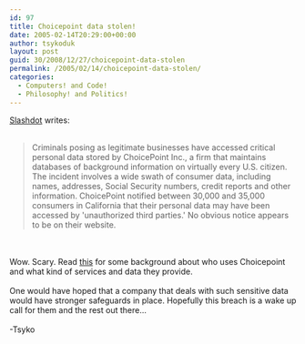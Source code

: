 ```yaml
---
id: 97
title: Choicepoint data stolen!
date: 2005-02-14T20:29:00+00:00
author: tsykoduk
layout: post
guid: 30/2008/12/27/choicepoint-data-stolen
permalink: /2005/02/14/choicepoint-data-stolen/
categories:
  - Computers! and Code!
  - Philosophy! and Politics!
---
```

<a href="http://slashdot.org/">Slashdot</a> writes:<br /><br /><blockquote>Criminals posing as legitimate businesses have accessed critical personal data stored by ChoicePoint Inc., a firm that maintains databases of background information on virtually every U.S. citizen. The incident involves a wide swath of consumer data, including names, addresses, Social Security numbers, credit reports and other information. ChoicePoint notified between 30,000 and 35,000 consumers in California that their personal data may have been accessed by 'unauthorized third parties.' No obvious notice appears to be on their website.</blockquote><br /><br />Wow. Scary. Read <a href="http://www.epic.org/privacy/choicepoint/">this</a> for some background about who uses Choicepoint and what kind of services and data they provide.<br /><br />One would have hoped that a company that deals with such sensitive data would have stronger safeguards in place. Hopefully this breach is a wake up call for them and the rest out there...<br /><br />-Tsyko